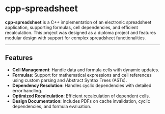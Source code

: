 # cpp-spreadsheet

**cpp-spreadsheet** is a C++ implementation of an electronic spreadsheet application, supporting formulas, cell dependencies, and efficient recalculation. This project was designed as a diploma project and features modular design with support for complex spreadsheet functionalities.

---

## Features

- **Cell Management**: Handle data and formula cells with dynamic updates.
- **Formulas**: Support for mathematical expressions and cell references using custom parsing and Abstract Syntax Trees (ASTs).
- **Dependency Resolution**: Handles cyclic dependencies with detailed error handling.
- **Optimized Recalculation**: Efficient recalculation of dependent cells.
- **Design Documentation**: Includes PDFs on cache invalidation, cyclic dependencies, and formula evaluation.
